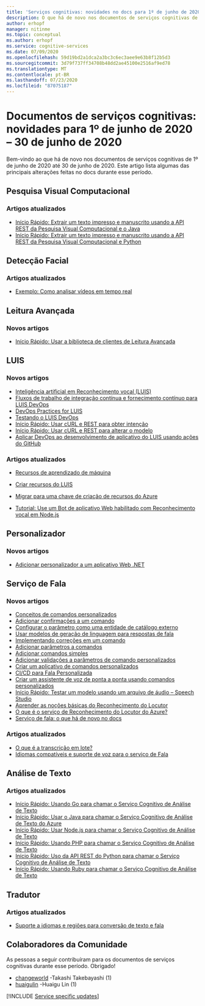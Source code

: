 ```yaml
---
title: 'Serviços cognitivas: novidades no docs para 1º de junho de 2020 – 30 de junho de 2020'
description: O que há de novo nos documentos de serviços cognitivas de 1º de junho de 2020 – 30 de junho de 2020.
author: erhopf
manager: nitinme
ms.topic: conceptual
ms.author: erhopf
ms.service: cognitive-services
ms.date: 07/09/2020
ms.openlocfilehash: 59d19bd2a1dca2a3bc3c6ec3aee9e63b8f12b5d3
ms.sourcegitcommit: 3d79f737ff34708b48dd2ae45100e2516af9ed78
ms.translationtype: MT
ms.contentlocale: pt-BR
ms.lasthandoff: 07/23/2020
ms.locfileid: "87075187"
---
```

# <a name="cognitive-services-docs-whats-new-for-june-1-2020---june-30-2020"></a>Documentos de serviços cognitivas: novidades para 1º de junho de 2020 – 30 de junho de 2020

Bem-vindo ao que há de novo nos documentos de serviços cognitivas de 1º de junho de 2020 até 30 de junho de 2020. Este artigo lista algumas das principais alterações feitas no docs durante esse período.

## <a name="computer-vision"></a>Pesquisa Visual Computacional

### <a name="updated-articles"></a>Artigos atualizados

- [Início Rápido: Extrair um texto impresso e manuscrito usando a API REST da Pesquisa Visual Computacional e o Java](/azure/cognitive-services/computer-vision/quickstarts/java-hand-text)
- [Início Rápido: Extrair um texto impresso e manuscrito usando a API REST da Pesquisa Visual Computacional e Python](/azure/cognitive-services/computer-vision/quickstarts/python-hand-text)

## <a name="face"></a>Detecção Facial

### <a name="updated-articles"></a>Artigos atualizados

- [Exemplo: Como analisar vídeos em tempo real](/azure/cognitive-services/face/face-api-how-to-topics/howtoanalyzevideo_face)

## <a name="immersive-reader"></a>Leitura Avançada

### <a name="new-articles"></a>Novos artigos

- [Início Rápido: Usar a biblioteca de clientes de Leitura Avançada](/azure/cognitive-services/immersive-reader/quickstarts/client-libraries)

## <a name="luis"></a>LUIS

### <a name="new-articles"></a>Novos artigos

- [Inteligência artificial em Reconhecimento vocal (LUIS)](/azure/cognitive-services/luis/artificial-intelligence)
- [Fluxos de trabalho de integração contínua e fornecimento contínuo para LUIS DevOps](/azure/cognitive-services/luis/luis-concept-devops-automation)
- [DevOps Practices for LUIS](/azure/cognitive-services/luis/luis-concept-devops-sourcecontrol)
- [Testando o LUIS DevOps](/azure/cognitive-services/luis/luis-concept-devops-testing)
- [Início Rápido: Usar cURL e REST para obter intenção](/azure/cognitive-services/luis/luis-get-started-rest-get-intent)
- [Início Rápido: Usar cURL e REST para alterar o modelo](/azure/cognitive-services/luis/luis-get-started-rest-get-model)
- [Aplicar DevOps ao desenvolvimento de aplicativo do LUIS usando ações do GitHub](/azure/cognitive-services/luis/luis-how-to-devops-with-github)

### <a name="updated-articles"></a>Artigos atualizados

- [Recursos de aprendizado de máquina](/azure/cognitive-services/luis/luis-concept-feature)
- [Criar recursos do LUIS](/azure/cognitive-services/luis/luis-how-to-azure-subscription)
- [Migrar para uma chave de criação de recursos do Azure](/azure/cognitive-services/luis/luis-migration-authoring)


- [Tutorial: Use um Bot de aplicativo Web habilitado com Reconhecimento vocal em Node.js](/azure/cognitive-services/luis/luis-nodejs-tutorial-bf-v4)

## <a name="personalizer"></a>Personalizador

### <a name="new-articles"></a>Novos artigos

- [Adicionar personalizador a um aplicativo Web .NET](/azure/cognitive-services/personalizer/tutorial-use-personalizer-web-app)

## <a name="speech-service"></a>Serviço de Fala

### <a name="new-articles"></a>Novos artigos

- [Conceitos de comandos personalizados](/azure/cognitive-services/speech-service/custom-commands-references)
- [Adicionar confirmações a um comando](/azure/cognitive-services/speech-service/how-to-custom-commands-add-interaction-rules#add-confirmations-to-a-command)
- [Configurar o parâmetro como uma entidade de catálogo externo](/azure/cognitive-services/speech-service/how-to-custom-commands-add-parameter-configuration#configure-parameter-as-external-catalog-entity)
- [Usar modelos de geração de linguagem para respostas de fala](/azure/cognitive-services/speech-service/how-to-custom-commands-add-language-generation-templates)
- [Implementando correções em um comando](/azure/cognitive-services/speech-service/how-to-custom-commands-add-parameter-configuration)
- [Adicionar parâmetros a comandos](/azure/cognitive-services/speech-service/how-to-custom-commands-add-parameters-to-commands)
- [Adicionar comandos simples](/azure/cognitive-services/speech-service/how-to-custom-commands-create-application-with-simple-commands)
- [Adicionar validações a parâmetros de comando personalizados](/azure/cognitive-services/speech-service/how-to-custom-commands-add-parameter-configuration#add-validation-to-parameters)
- [Criar um aplicativo de comandos personalizados](/azure/cognitive-services/speech-service/how-to-custom-commands-create-application-with-simple-commands#create-empty-application)
- [CI/CD para Fala Personalizada](/azure/cognitive-services/speech-service/how-to-custom-speech-continuous-integration-continuous-deployment)
- [Criar um assistente de voz de ponta a ponta usando comandos personalizados](/azure/cognitive-services/speech-service/quickstart-custom-commands-application)
- [Início Rápido: Testar um modelo usando um arquivo de áudio – Speech Studio](/azure/cognitive-services/speech-service/quickstarts/speech-studio-test-model)
- [Aprender as noções básicas do Reconhecimento do Locutor](/azure/cognitive-services/speech-service/speaker-recognition-basics)
- [O que é o serviço de Reconhecimento do Locutor do Azure?](/azure/cognitive-services/speech-service/speaker-recognition-overview)
- [Serviço de fala: o que há de novo no docs](/azure/cognitive-services/speech-service/whats-new)

### <a name="updated-articles"></a>Artigos atualizados

- [O que é a transcrição em lote?](/azure/cognitive-services/speech-service/batch-transcription)
- [Idiomas compatíveis e suporte de voz para o serviço de Fala](/azure/cognitive-services/speech-service/language-support)

## <a name="text-analytics"></a>Análise de Texto

### <a name="updated-articles"></a>Artigos atualizados

- [Início Rápido: Usando Go para chamar o Serviço Cognitivo de Análise de Texto](/azure/cognitive-services/text-analytics/quickstarts/go)
- [Início Rápido: Usar o Java para chamar o Serviço Cognitivo de Análise de Texto do Azure](/azure/cognitive-services/text-analytics/quickstarts/java)
- [Início Rápido: Usar Node.js para chamar o Serviço Cognitivo de Análise de Texto](/azure/cognitive-services/text-analytics/quickstarts/nodejs)
- [Início Rápido: Usando PHP para chamar o Serviço Cognitivo de Análise de Texto](/azure/cognitive-services/text-analytics/quickstarts/php)
- [Início Rápido: Uso da API REST do Python para chamar o Serviço Cognitivo de Análise de Texto](/azure/cognitive-services/text-analytics/quickstarts/python)
- [Início Rápido: Usando Ruby para chamar o Serviço Cognitivo de Análise de Texto](/azure/cognitive-services/text-analytics/quickstarts/ruby)

## <a name="translator"></a>Tradutor

### <a name="updated-articles"></a>Artigos atualizados

- [Suporte a idiomas e regiões para conversão de texto e fala](/azure/cognitive-services/translator/language-support)

## <a name="community-contributors"></a>Colaboradores da Comunidade

As pessoas a seguir contribuíram para os documentos de serviços cognitivas durante esse período. Obrigado! 

- [changeworld](https://github.com/changeworld) -Takashi Takebayashi (1)
- [huaigulin](https://github.com/huaigulin) -Huaigu Lin (1)

[!INCLUDE [Service specific updates](./includes/service-specific-updates.md)]
